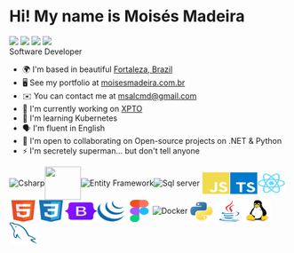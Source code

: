 Hi! My name is Moisés Madeira
======================================================================================================================================
<div> 
  <a href="https://www.linkedin.com/in/moisesdev" target="_blank"><img src="https://img.shields.io/badge/-LinkedIn-%230077B5?style=for-the-badge&logo=linkedin&logoColor=white" target="_blank"></a>
  <a href = "mailto:moisesprepara@gmail.com"><img src="https://img.shields.io/badge/Gmail-D14836?style=for-the-badge&logo=gmail&logoColor=white" target="_blank"></a>
  <a href="https://www.youtube.com/c/MoisésMadeira" target="_blank"><img src="https://img.shields.io/badge/YouTube-FF0000?style=for-the-badge&logo=youtube&logoColor=white" target="_blank"></a>
  <a href="https://wa.me/+5585981629098?text=oi" target="_blank"><img src="https://img.shields.io/badge/WhatsApp-25D366?style=for-the-badge&logo=whatsapp&logoColor=white" target="_blank"></a>
</div>
Software Developer

* 🌍  I'm based in beautiful [Fortaleza, Brazil](https://www.google.com.br/maps/@-3.7256181,-38.491757,3a,75y,42.27h,95.37t/data=!3m6!1e1!3m4!1sadJbg31MHpOAIuR6tuUeWg!2e0!7i16384!8i8192?hl=pt-BR&expflags=__data_rollout__Tactile.IsDogfoodRollout__launched__%3Afalse%2C__data_rollout__Tactile.IsFishfoodRollout__launched__%3Afalse&entry=ttu)
* 🖥️  See my portfolio at [moisesmadeira.com.br](http://moisesmadeira.com.br)
* ✉️  You can contact me at [msalcmd@gmail.com](mailto:msalcmd@gmail.com)
* 🚀  I'm currently working on [XPTO](http://xpto)
* 🧠  I'm learning Kubernetes
* 🗣️  I'm fluent in English
* 🤝  I'm open to collaborating on Open-source projects on .NET & Python
* ⚡  I'm secretely superman... but don't tell anyone

<img align="center" alt="Csharp" height="60" width="65" src="https://cdn.jsdelivr.net/gh/devicons/devicon/icons/csharp/csharp-original.svg" /><img align="center" height="60" width="65" src="https://cdn.jsdelivr.net/gh/devicons/devicon/icons/dotnetcore/dotnetcore-original.svg" /><img align="center" alt="Entity Framework" height="60" width="65" src="https://plugins.jetbrains.com/files/18147/154422/icon/pluginIcon.svg" title="Entity Framework"><img align="center" alt="Sql server" height="60" width="65" src="https://gist.githubusercontent.com/moisesAlc/0341353e307b44086d7673db7be47ae0/raw/8d8598a0c024d3e7d86d31532fafa0c30ddaee6a/sqlserver.svg" title="SQL Server">
<img display="inline" align="center" alt="Js" height="40" width="50" title="Javascript" src="https://raw.githubusercontent.com/devicons/devicon/master/icons/javascript/javascript-plain.svg"><img align="center" alt="Ts" height="40" width="50" title="Typescript" src="https://raw.githubusercontent.com/devicons/devicon/master/icons/typescript/typescript-plain.svg"><img align="center" alt="React" height="40" title="React" width="50" src="https://raw.githubusercontent.com/devicons/devicon/master/icons/react/react-original.svg"><img align="center" alt="HTML" height="40" title="HTML5"  width="50" src="https://raw.githubusercontent.com/devicons/devicon/master/icons/html5/html5-original.svg"><img align="center" alt="CSS" height="40" width="50" src="https://raw.githubusercontent.com/devicons/devicon/master/icons/css3/css3-original.svg" title="CSS3"><img align="center" alt="Bootstrap" height="40" width="58" src="https://raw.githubusercontent.com/devicons/devicon/master/icons/bootstrap/bootstrap-original.svg" title="Bootstrap"><img align="center" alt="Jquery" height="40" width="50" src="https://raw.githubusercontent.com/devicons/devicon/master/icons/jquery/jquery-original.svg" title="Jquery"><img align="center" alt="figma" height="40" width="50" src="https://raw.githubusercontent.com/devicons/devicon/master/icons/figma/figma-original.svg" title="Figma"><img align="center" alt="Docker" height="40" width="50" src="https://cdn.jsdelivr.net/gh/devicons/devicon/icons/docker/docker-original-wordmark.svg" /><img align="center" alt="Python" height="40" width="50" src="https://raw.githubusercontent.com/devicons/devicon/master/icons/python/python-original.svg" title="Python"><img align="center" alt="Python" height="40" width="50" src="https://raw.githubusercontent.com/devicons/devicon/master/icons/java/java-original.svg" title="Java"><img align="center" alt="Linux" height="40" width="50" src="https://raw.githubusercontent.com/devicons/devicon/master/icons/linux/linux-original.svg" title="Linux"><img align="center" alt="MySQL" height="40" width="50" src="https://raw.githubusercontent.com/devicons/devicon/master/icons/mysql/mysql-original.svg" title="MySQL">

<!--<p align="right">
  <img src="https://github-readme-stats.vercel.app/api?username=moisesAlc&show_icons=true&theme=outrun&include_all_commits=true&count_private=true"/>
</p>

<p align="left">
  <img src="https://github-readme-stats.vercel.app/api/top-langs/?username=moisesAlc&layout=compact&langs_count=8&theme=outrun"/>
</p>-->
